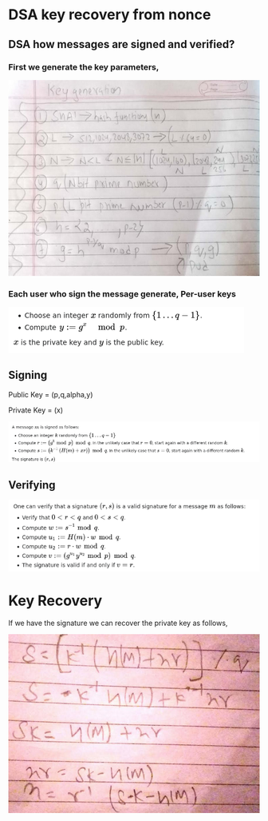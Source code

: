 # DSA key recovery from nonce

## DSA how messages are signed and verified?

### First we generate the key parameters,

![images/Untitled.png](images/Untitled.png)

### Each user who sign the message generate, Per-user keys

![images/Untitled%201.png](images/Untitled%201.png)

## Signing

Public Key = (p,q,alpha,y)

Private Key = (x)

![images/Untitled%202.png](images/Untitled%202.png)

## Verifying

![images/Untitled%203.png](images/Untitled%203.png)

# Key Recovery

If we have the signature we can recover the private key as follows,

![images/2020-11-17_11-54.png](images/2020-11-17_11-54.png)
